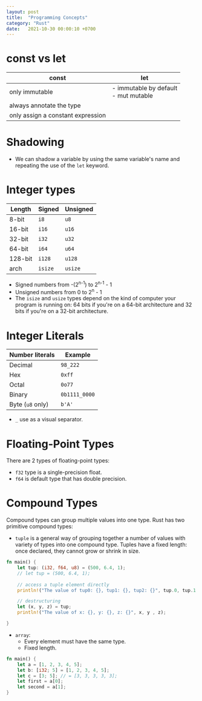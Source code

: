 ```yaml
---
layout: post
title:  "Programming Concepts"
category: "Rust"
date:   2021-10-30 00:00:10 +0700
---
```


# const vs let

| const                             | let                                     |
|-----------------------------------|-----------------------------------------|
| only immutable                    | - immutable by default<br>- mut mutable |
| always annotate the type          |                                         |
| only assign a constant expression |                                         |

# Shadowing
- We can shadow a variable by using the same variable's name and repeating the use of the `let` keyword.

# Integer types

| Length  | Signed  | Unsigned |
|---------|---------|----------|
| 8-bit   | `i8`    | `u8`     |
| 16-bit  | `i16`   | `u16`    |
| 32-bit  | `i32`   | `u32`    |
| 64-bit  | `i64`   | `u64`    |
| 128-bit | `i128`  | `u128`   |
| arch    | `isize` | `usize`  |

- Signed numbers from -(2<sup>n-1</sup>) to 2<sup>n-1</sup> - 1
- Unsigned numbers from 0 to 2<sup>n</sup> - 1
- The `isize` and `usize` types depend on the kind of computer your program is running on: 64 bits if you're on a 64-bit architecture and 32 bits if you're on a 32-bit architecture.

# Integer Literals

| Number literals  | Example       |
|------------------|---------------|
| Decimal          | `98_222`      |
| Hex              | `0xff`        |
| Octal            | `0o77`        |
| Binary           | `0b1111_0000` |
| Byte (`u8` only) | `b'A'`        |

- `_` use as a visual separator.

# Floating-Point Types
There are 2 types of floating-point types:
- `f32` type is a single-precision float.
- `f64` is default type that has double precision.

# Compound Types
Compound types can group multiple values into one type. Rust has two primitive compound types:
- `tuple` is a general way of grouping together a number of values with variety of types into one compound type. Tuples have a fixed length: once declared, they cannot grow or shrink in size.  

```rust
fn main() {
    let tup: (i32, f64, u8) = (500, 6.4, 1);
    // let tup = (500, 6.4, 1);
    
    // access a tuple element directly
    println!("The value of tup0: {}, tup1: {}, tup2: {}", tup.0, tup.1 , tup.2);

    // destructuring
    let (x, y, z) = tup;
    println!("The value of x: {}, y: {}, z: {}", x, y , z);

}
```
- `array`: 
  - Every element must have the same type.
  - Fixed length.
  
```rust
fn main() {
    let a = [1, 2, 3, 4, 5];
    let b: [i32; 5] = [1, 2, 3, 4, 5];
    let c = [3; 5]; // = [3, 3, 3, 3, 3];
    let first = a[0];
    let second = a[1];
}
```